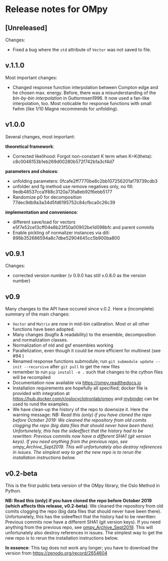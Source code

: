 # Release notes for OMpy

## [Unreleased]
Changes:
- Fixed a bug where the `std` attribute of `Vector` was not saved to file.

## v.1.1.0
Most important changes:
- Changed response function interpolation between Compton edge and he chosen max. energy. Before, there was a 
  misunderstanding of the *bin-by-bin interpolation* in Guttormsen1996. It now used a fan-like interpolation,
  too. Most noticable for response functions with small fwhm (like 1/10 Magne recommends for unfolding). 

## v1.0.0
Several changes, most important:

**theoretical framework**:
- Corrected likelihood: Forgot non-constant K term when K=K(theta): c8c0046153b1eb269d00280b572f742b1a3cf4d7

**parameters and choices**:
- unfolding parameters: 0fcafe2ff7770be8c2bb107256201af79739cdb3
- unfolder and fg method use remove negatives only, no fill: 9edb48537cca1f88c3120a73fa8eb92f6ebb5177
- Randomize p0 for decomposition 77dec9db9a3a34d5fd6195752c84cfbca0c26c39

**implementation and convenience**:
- different save/load for vectors e5f7e52ce13cff04e8b23f50a00902be1d098bfc and parent commits
- Enable pickling of normalizer instances via dill: 896b352686594a8c7dbe52904645cc5b900ba800


## v0.9.1
Changes:

- corrected version number
(v 0.9.0 has still v.0.8.0 as the version number)

## v0.9
Many changes to the API have occured since v.0.2. Here a (incomplete) summary of the main changes:

- `Vector` and `Matrix` are now in mid-bin calibration. Most or all other functions have been adopted.
- Many changes (bugfix & readability) to the ensemble, decomposition and normalization classes.
- Normalization of nld and gsf ensembles working
- Parallelization, even though it could be more efficient for multinest (see #94 )
- Renamed response functions submodule; run `git submodule update --init --recursive` after `git pull` to get the new files 
- remember to run `pip install -e .` such that changes to the cython files will be recompiled
- Documentation now available via https://ompy.readthedocs.io
- Installation requirements are hopefully all specified; docker file is provided with integration at https://hub.docker.com/r/oslocyclotronlab/ompy and [mybinder](https://mybinder.org/v2/gh/oslocyclotronlab/ompy/master?filepath=ompy%2Fnotebooks%2Fgetting_started.ipynb) can be used to rund the examples.
- We have clean-up the history of the repo to downsize it. 
  Here the warning message: *NB: Read this (only) if you have cloned the repo before October 2019: We cleaned the repository from old comits clogging the repo (big data files that should never have been there). Unfortunetely, this has the sideeffect that the history had to be rewritten: Previous commits now have a different SHA1 (git version keys). If you need anything from the previous repo, see ompy_Archive_Sept2019. This will unfortunately also destroy references in issues. The simplest way to get the new repo is to rerun the installation instructions below.*

## v0.2-beta
This is the first public beta version of the OMpy library, the Oslo Method in Python.

**NB: Read this (only) if you have cloned the repo before October 2019 (which affects this release, v0.2-beta)**: 
We cleaned the repository from old comits clogging the repo (big data files that should never have been there). Unfortunetely, this has the sideeffect that the history had to be rewritten: Previous commits now have a different SHA1 (git version keys). If you need anything from the previous repo, see [ompy_Archive_Sept2019](https://github.com/oslocyclotronlab/ompy_Archive_Sept2019). This will unfortunately also destroy references in issues. The simplest way to get the new repo is to rerun the installation instructions below.

**In essence**: This tag does not work any longer; you have to download the version from https://zenodo.org/record/2654604
